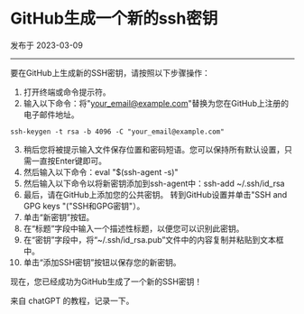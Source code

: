 # GitHub生成一个新的ssh密钥

发布于 2023-03-09 
  
---

要在GitHub上生成新的SSH密钥，请按照以下步骤操作：

1. 打开终端或命令提示符。
2. 输入以下命令：将"your_email@example.com"替换为您在GitHub上注册的电子邮件地址。
```shell
ssh-keygen -t rsa -b 4096 -C "your_email@example.com"
```
3. 稍后您将被提示输入文件保存位置和密码短语。您可以保持所有默认设置，只需一直按Enter键即可。
4. 然后输入以下命令：eval "$(ssh-agent -s)"
5. 然后输入以下命令以将新密钥添加到ssh-agent中：ssh-add ~/.ssh/id_rsa
6. 最后，请在GitHub上添加您的公共密钥。 转到GitHub设置并单击"SSH and GPG keys "("SSH和GPG密钥"）。
7. 单击“新密钥”按钮。
8. 在“标题”字段中输入一个描述性标题，以便您可以识别此密钥。
9.  在“密钥”字段中，将“~/.ssh/id_rsa.pub”文件中的内容复制并粘贴到文本框中。
10. 单击“添加SSH密钥”按钮以保存您的新密钥。

现在，您已经成功为GitHub生成了一个新的SSH密钥！

来自 chatGPT 的教程，记录一下。
